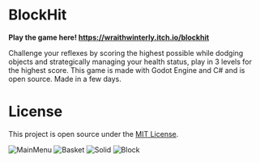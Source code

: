 # BlockHit

**Play the game here! https://wraithwinterly.itch.io/blockhit**

Challenge your reflexes by scoring the highest possible while dodging objects and strategically managing your health status, play in 3 levels for the highest score. This game is made with Godot Engine and C# and is open source.
Made in a few days.

# License
This project is open source under the [MIT License](https://github.com/WraithWinterly/BlockHit/blob/main/LICENSE).

![MainMenu](https://user-images.githubusercontent.com/37941646/187288506-138546b3-c344-4c17-ae6f-35f25483f8f3.png)
![Basket](https://user-images.githubusercontent.com/37941646/187288517-0e4f4982-b2b6-42bc-937e-b16f18c2a6f5.png)
![Solid](https://user-images.githubusercontent.com/37941646/187288528-f97fddff-8402-44a6-9adc-225b62486963.png)
![Block](https://user-images.githubusercontent.com/37941646/187288531-5f95b665-fa20-49a2-82d9-427e4e52d6b0.png)
